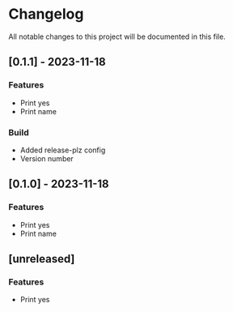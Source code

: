 # Changelog

All notable changes to this project will be documented in this file.

## [0.1.1] - 2023-11-18

### Features

- Print yes
- Print name

### Build

- Added release-plz config
- Version number

<!-- generated by git-cliff -->
## [0.1.0] - 2023-11-18

### Features

- Print yes
- Print name

<!-- generated by git-cliff -->
## [unreleased]

### Features

- Print yes

<!-- generated by git-cliff -->
